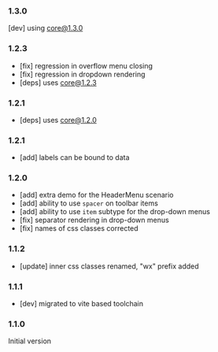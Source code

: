 ### 1.3.0

[dev] using core@1.3.0

### 1.2.3

-   [fix] regression in overflow menu closing
-   [fix] regression in dropdown rendering
-   [deps] uses core@1.2.3

### 1.2.1

-   [deps] uses core@1.2.0

### 1.2.1

-   [add] labels can be bound to data

### 1.2.0

-   [add] extra demo for the HeaderMenu scenario
-   [add] ability to use `spacer` on toolbar items
-   [add] ability to use `item` subtype for the drop-down menus
-   [fix] separator rendering in drop-down menus
-   [fix] names of css classes corrected

### 1.1.2

-   [update] inner css classes renamed, "wx" prefix added

### 1.1.1

-   [dev] migrated to vite based toolchain

### 1.1.0

Initial version

